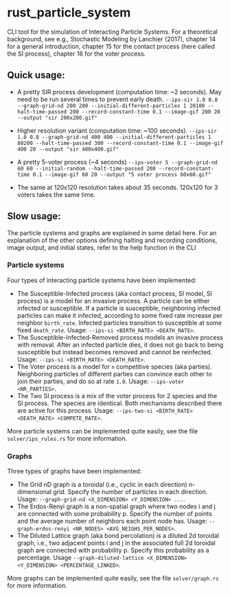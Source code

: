 # rust_particle_system
CLI tool for the simulation of Interacting Particle Systems. For a theoretical background, see e.g., Stochastic Modeling by Lanchier (2017), chapter 14 for a general introduction, chapter 15 for the contact process (here called the SI process), chapter 16 for the voter process.

## Quick usage:

* A pretty SIR process development (computation time: ~2 seconds). May need to be run several times to prevent early death.
`--ips-sir 1.0 0.8 --graph-grid-nd 200 200 --initial-different-particles 1 20100 --halt-time-passed 200 --record-constant-time 0.1 --image-gif 200 20 --output "sir 200x200.gif"`
* Higher resolution variant (computation time: ~100 seconds).
`--ips-sir 1.0 0.8 --graph-grid-nd 400 400 --initial-different-particles 1 80200 --halt-time-passed 300 --record-constant-time 0.1 --image-gif 400 20 --output "sir 400x400.gif"`

* A pretty 5-voter process (~4 seconds)
`--ips-voter 5 --graph-grid-nd 60 60 --initial-random --halt-time-passed 200 --record-constant-time 0.1 --image-gif 60 20 --output "5 voter process 60x60.gif"`
* The same at 120x120 resolution takes about 35 seconds. 120x120 for 3 voters takes the same time.

## Slow usage:
The particle systems and graphs are explained in some detail here. For an explanation of the other options defining halting and recording conditions, image output, and initial states, refer to the help function in the CLI

### Particle systems
Four types of interacting particle systems have been implemented:
* The Susceptible-Infected process (aka contact process, SI model, SI process) is a model for an invasive process. A particle can be either infected or susceptible. If a particle is susceptible, neighboring infected particles can make it infected, according to some fixed rate increase per neighbor `birth_rate`. Infected particles transition to susceptible at some fixed `death_rate`. Usage: `--ips-si <BIRTH_RATE> <DEATH_RATE>`.
* The Susceptible-Infected-Removed process models an invasive process with removal. After an infected particle dies, it does not go back to being susceptible but instead becomes removed and cannot be reinfected. Usage: `--ips-si <BIRTH_RATE> <DEATH_RATE>`.
* The Voter process is a model for `n` competitive species (aka parties). Neighboring particles of different parties can convince each other to join their parties, and do so at rate `1.0`. Usage: `--ips-voter <NR_PARTIES>`.
* The Two SI process is a mix of the voter process for 2 species and the SI process. The species are identical. Both mechanisms described there are active for this process. Usage: `--ips-two-si <BIRTH_RATE> <DEATH_RATE> <COMPETE_RATE>`.

More particle systems can be implemented quite easily, see the file `solver/ips_rules.rs` for more information.


### Graphs
Three types of graphs have been implemented:
* The Grid nD graph is a toroidal (i.e., cyclic in each direction) n-dimensional grid. Specify the number of particles in each direction. Usage:  `--graph-grid-nd <X_DIMENSION> <Y_DIMENSION> ...`.
* The Erdos-Renyi graph is a non-spatial graph where two nodes i and j are connected with some probability p. Specify the number of points and the average number of neighbors each point node has. Usage: `--graph-erdos-renyi <NR_NODES> <AVG_NEIGHS_PER_NODES>`.
* The Diluted Lattice graph (aka bond percolation) is a diluted 2d toroidal graph, i.e., two adjacent points i and j in the associated full 2d toroidal graph are connected with probability p. Specify this probability as a percentage. Usage `--graph-diluted-lattice <X_DIMENSION> <Y_DIMENSION> <PERCENTAGE_LINKED>`.

More graphs can be implemented quite easily, see the file `solver/graph.rs` for more information.